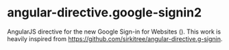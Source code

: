 # angular-directive.google-signin2
AngularJS directive for the new Google Sign-in for Websites ().  This work is heavily inspired from https://github.com/sirkitree/angular-directive.g-signin. 
